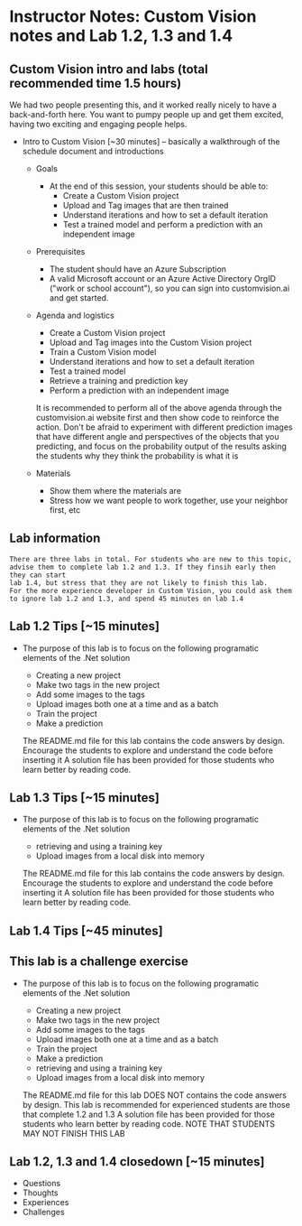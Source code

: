 # Instructor Notes: Custom Vision notes and Lab 1.2, 1.3 and 1.4

## Custom Vision intro and labs (total recommended time 1.5 hours)
We had two people presenting this, and it worked really nicely to have a back-and-forth here. You want to pumpy people up and get them excited, having two exciting and engaging people helps.

*	Intro to Custom Vision [~30 minutes] – basically a walkthrough of the schedule document and introductions
    *	Goals
        *	At the end of this session, your students should be able to:
            *	Create a Custom Vision project
            *	Upload and Tag images that are then trained
            *	Understand iterations and how to set a default iteration
            *	Test a trained model and perform a prediction with an independent image

    *	Prerequisites
        *	The student should have an Azure Subscription
        *	A valid Microsoft account or an Azure Active Directory OrgID ("work or school account"), so you can sign into customvision.ai and get started.

    *	Agenda and logistics
        *	Create a Custom Vision project
        *	Upload and Tag images into the Custom Vision project
        *	Train a Custom Vision model
        *	Understand iterations and how to set a default iteration
        *	Test a trained model
        *	Retrieve a training and prediction key
        *	Perform a prediction with an independent image

        It is recommended to perform all of the above agenda through the customvision.ai website first and then show code to reinforce the action. Don't be afraid to experiment with different prediction images that have different angle and perspectives of the objects that you predicting, and focus on the probability output of the results asking the students why they think the probability is what it is

    *	Materials
        *	Show them where the materials are
        *   Stress how we want people to work together, use your neighbor first, etc

## Lab information

    There are three labs in total. For students who are new to this topic, advise them to complete lab 1.2 and 1.3. If they finsih early then they can start
    lab 1.4, but stress that they are not likely to finish this lab.
    For the more experience developer in Custom Vision, you could ask them to ignore lab 1.2 and 1.3, and spend 45 minutes on lab 1.4

## Lab 1.2 Tips [~15 minutes]
* The purpose of this lab is to focus on the following programatic elements of the .Net solution
    *	Creating a new project
    *	Make two tags in the new project
    *	Add some images to the tags
    *	Upload images both one at a time and as a batch
    *	Train the project
    *	Make a prediction

    The README.md file for this lab contains the code answers by design. Encourage the students to explore and understand the code before inserting it
    A solution file has been provided for those students who learn better by reading code.

## Lab 1.3 Tips [~15 minutes]
* The purpose of this lab is to focus on the following programatic elements of the .Net solution
    *	retrieving and using a training key
    *	Upload images from a local disk into memory

    The README.md file for this lab contains the code answers by design. Encourage the students to explore and understand the code before inserting it
    A solution file has been provided for those students who learn better by reading code.

## Lab 1.4 Tips [~45 minutes]
## This lab is a challenge exercise
* The purpose of this lab is to focus on the following programatic elements of the .Net solution
    *	Creating a new project
    *	Make two tags in the new project
    *	Add some images to the tags
    *	Upload images both one at a time and as a batch
    *	Train the project
    *	Make a prediction
    *	retrieving and using a training key
    *	Upload images from a local disk into memory

    The README.md file for this lab DOES NOT contains the code answers by design.
    This lab is recommended for experienced students are those that complete 1.2 and 1.3
    A solution file has been provided for those students who learn better by reading code.
    NOTE THAT STUDENTS MAY NOT FINISH THIS LAB

## Lab 1.2, 1.3 and 1.4 closedown [~15 minutes]
   *	Questions
   *	Thoughts
   *	Experiences
   *	Challenges


